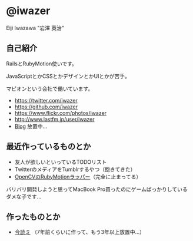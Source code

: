 # @iwazer

Eiji Iwazawa "岩澤 英治"

## 自己紹介

RailsとRubyMotion使いです。

JavaScriptとかCSSとかデザインとかUIとかが苦手。

マピオンという会社で働いています。

- https://twitter.com/iwazer
- https://github.com/iwazer
- https://www.flickr.com/photos/iwazer
- http://www.lastfm.jp/user/iwazer
- [Blog](http://www.iwazer.com/~iwazawa/diary/) 放置中…

## 最近作っているものとか

- 友人が欲しいといっているTODOリスト
- TwitterのメディアをTumblrするやつ（飽きてきた）
- [OpenCVのRubyMotionラッパー](https://github.com/iwazer/opencv)（完全に止まってる）

バリバリ開発しようと思ってMacBook Pro買ったのにゲームばっかりしているダメな子です…

## 作ったものとか

- [今読ミ](http://imayomi.jp/home/index/iwazer) （7年前くらいに作って、もう3年以上放置中…）
